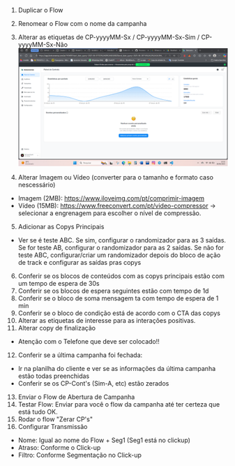 

1. Duplicar o Flow
2. Renomear o Flow com o nome da campanha
3. Alterar as etiquetas de CP-yyyyMM-Sx / CP-yyyyMM-Sx-Sim / CP-yyyyMM-Sx-Não
![image](https://github.com/zarelli1/Processo/blob/main/Captura%20de%20tela%202025-06-28%20133728.png)

4. Alterar Imagem ou Vídeo (converter para o tamanho e formato caso nescessário)
- Imagem (2MB): https://www.iloveimg.com/pt/comprimir-imagem
- Vídeo (15MB): https://www.freeconvert.com/pt/video-compressor -> selecionar a engrenagem para escolher o nível de compressão. 
5. Adicionar as Copys Principais
- Ver se é teste ABC. Se sim, configurar o randomizador para as 3 saídas. Se for teste AB, configurar o randomizador para as 2 saídas. Se não for teste ABC, configurar/criar um randomizador depois do bloco de ação de track e configurar as saídas pras copys
6. Conferir se os blocos de conteúdos com as copys principais estão com um tempo de espera de 30s
7. Conferir se os blocos de espera seguintes estão com tempo de 1d
8. Conferir se o bloco de soma mensagem ta com tempo de espera de 1 min
9. Conferir se o bloco de condição está de acordo com o CTA das copys
10. Alterar as etiquetas de interesse para as interações positivas.
11. Alterar copy de finalização
- Atenção com o Telefone que deve ser colocado!!
12. Conferir se a última campanha foi fechada:
- Ir na planilha do cliente e ver se as informações da última campanha estão todas preenchidas
- Conferir se os CP-Cont's (Sim-A, etc) estão zerados
13. Enviar o Flow de Abertura de Campanha
14. Testar Flow: Enviar para você o flow da campanha até ter certeza que está tudo OK.
15. Rodar o flow "Zerar CP's"
16. Configurar Transmissão
- Nome: Igual ao nome do Flow + Seg1 (Seg1 está no clickup)
- Atraso: Conforme o Click-up
- Filtro: Conforme Segmentação no Click-up
